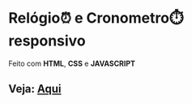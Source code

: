 # Relógio⏰ e Cronometro⏱️ responsivo

Feito com **HTML**, **CSS** e **JAVASCRIPT**

## Veja: [Aqui](https://dimitri8421.github.io/relogioDigital/)
